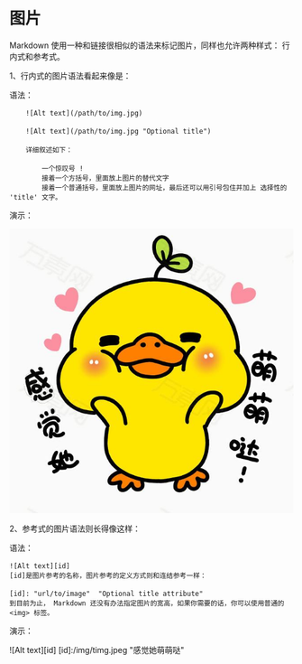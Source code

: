 <!--
 * @Author: jackson
 * @Date: 2019-11-01 15:57:26
 * @LastEditors  : jackson
 * @LastEditTime : 2020-01-05 19:15:53
 -->

# 图片

Markdown 使用一种和链接很相似的语法来标记图片，同样也允许两种样式： 行内式和参考式。

1、行内式的图片语法看起来像是：

语法：

        ![Alt text](/path/to/img.jpg)

        ![Alt text](/path/to/img.jpg "Optional title")

        详细叙述如下：

            一个惊叹号 !
            接着一个方括号，里面放上图片的替代文字
            接着一个普通括号，里面放上图片的网址，最后还可以用引号包住并加上 选择性的 'title' 文字。

演示：

![Alt text](/img/timg.jpeg "感觉她萌萌哒")

2、参考式的图片语法则长得像这样：

语法：

    ![Alt text][id]
    [id]是图片参考的名称，图片参考的定义方式则和连结参考一样：

    [id]: "url/to/image"  "Optional title attribute"
    到目前为止， Markdown 还没有办法指定图片的宽高，如果你需要的话，你可以使用普通的 <img> 标签。

演示：

![Alt text][id]
[id]:/img/timg.jpeg "感觉她萌萌哒"
